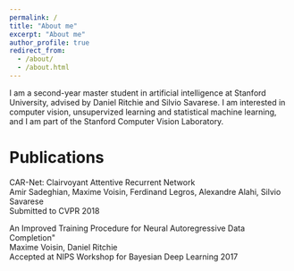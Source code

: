 ```yaml
---
permalink: /
title: "About me"
excerpt: "About me"
author_profile: true
redirect_from: 
  - /about/
  - /about.html
---
```


I am a second-year master student in artificial intelligence at Stanford University, advised by Daniel Ritchie and Silvio Savarese. I am interested in computer vision, unsupervized learning and statistical machine learning, and I am part of the Stanford Computer Vision Laboratory.




Publications
======
CAR-Net: Clairvoyant Attentive Recurrent Network  
Amir Sadeghian, Maxime Voisin, Ferdinand Legros, Alexandre Alahi, Silvio Savarese  
Submitted to CVPR 2018  


An Improved Training Procedure for Neural Autoregressive Data Completion"  
Maxime Voisin, Daniel Ritchie  
Accepted at NIPS Workshop for Bayesian Deep Learning 2017  


